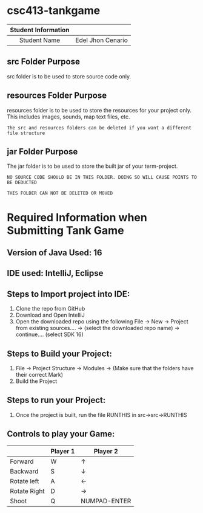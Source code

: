 # csc413-tankgame


| Student Information |                            |
|:-------------------:|--------------------------- |
|  Student Name       |  Edel Jhon Cenario         |

## src Folder Purpose 
src folder is to be used to store source code only.

## resources Folder Purpose 
resources folder is to be used to store the resources for your project only. This includes images, sounds, map text files, etc.

`The src and resources folders can be deleted if you want a different file structure`

## jar Folder Purpose 
The jar folder is to be used to store the built jar of your term-project.

`NO SOURCE CODE SHOULD BE IN THIS FOLDER. DOING SO WILL CAUSE POINTS TO BE DEDUCTED`

`THIS FOLDER CAN NOT BE DELETED OR MOVED`

# Required Information when Submitting Tank Game

## Version of Java Used: 16

## IDE used: IntelliJ, Eclipse

## Steps to Import project into IDE: 
1. Clone the repo from GitHub
2. Download and Open IntelliJ 
3. Open the downloaded repo using the following 
   File -> New -> Project from existing sources.... -> (select the downloaded repo name) -> continue.... (select SDK 16)

## Steps to Build your Project:
1. File -> Project Structure -> Modules -> (Make sure that the folders have their correct Mark) 
2. Build the Project
 
## Steps to run your Project:
1. Once the project is built, run the file RUNTHIS in src->src->RUNTHIS

## Controls to play your Game:

|               | Player 1 | Player 2      |
|---------------|----------|---------------|
|  Forward      |     W    |       ↑       |
|  Backward     |     S    |       ↓       |
|  Rotate left  |     A    |       ←       |
|  Rotate Right |     D    |       →       |
|  Shoot        |     Q    |  NUMPAD-ENTER |

<!-- you may add more controls if you need to. -->
